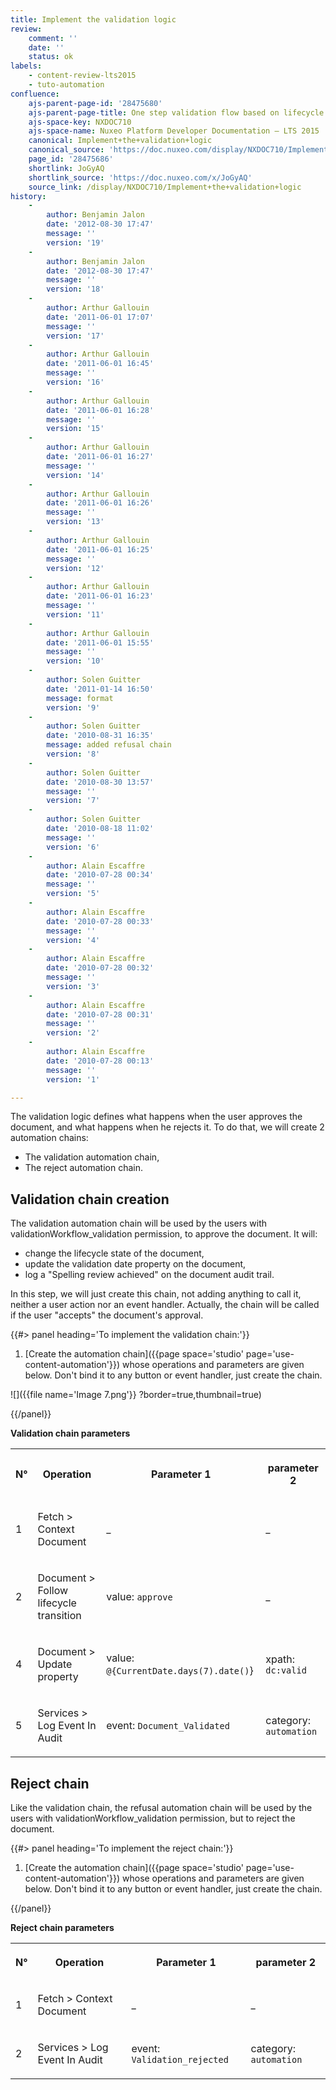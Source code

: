 ```yaml
---
title: Implement the validation logic
review:
    comment: ''
    date: ''
    status: ok
labels:
    - content-review-lts2015
    - tuto-automation
confluence:
    ajs-parent-page-id: '28475680'
    ajs-parent-page-title: One step validation flow based on lifecycle only
    ajs-space-key: NXDOC710
    ajs-space-name: Nuxeo Platform Developer Documentation — LTS 2015
    canonical: Implement+the+validation+logic
    canonical_source: 'https://doc.nuxeo.com/display/NXDOC710/Implement+the+validation+logic'
    page_id: '28475686'
    shortlink: JoGyAQ
    shortlink_source: 'https://doc.nuxeo.com/x/JoGyAQ'
    source_link: /display/NXDOC710/Implement+the+validation+logic
history:
    - 
        author: Benjamin Jalon
        date: '2012-08-30 17:47'
        message: ''
        version: '19'
    - 
        author: Benjamin Jalon
        date: '2012-08-30 17:47'
        message: ''
        version: '18'
    - 
        author: Arthur Gallouin
        date: '2011-06-01 17:07'
        message: ''
        version: '17'
    - 
        author: Arthur Gallouin
        date: '2011-06-01 16:45'
        message: ''
        version: '16'
    - 
        author: Arthur Gallouin
        date: '2011-06-01 16:28'
        message: ''
        version: '15'
    - 
        author: Arthur Gallouin
        date: '2011-06-01 16:27'
        message: ''
        version: '14'
    - 
        author: Arthur Gallouin
        date: '2011-06-01 16:26'
        message: ''
        version: '13'
    - 
        author: Arthur Gallouin
        date: '2011-06-01 16:25'
        message: ''
        version: '12'
    - 
        author: Arthur Gallouin
        date: '2011-06-01 16:23'
        message: ''
        version: '11'
    - 
        author: Arthur Gallouin
        date: '2011-06-01 15:55'
        message: ''
        version: '10'
    - 
        author: Solen Guitter
        date: '2011-01-14 16:50'
        message: format
        version: '9'
    - 
        author: Solen Guitter
        date: '2010-08-31 16:35'
        message: added refusal chain
        version: '8'
    - 
        author: Solen Guitter
        date: '2010-08-30 13:57'
        message: ''
        version: '7'
    - 
        author: Solen Guitter
        date: '2010-08-18 11:02'
        message: ''
        version: '6'
    - 
        author: Alain Escaffre
        date: '2010-07-28 00:34'
        message: ''
        version: '5'
    - 
        author: Alain Escaffre
        date: '2010-07-28 00:33'
        message: ''
        version: '4'
    - 
        author: Alain Escaffre
        date: '2010-07-28 00:32'
        message: ''
        version: '3'
    - 
        author: Alain Escaffre
        date: '2010-07-28 00:31'
        message: ''
        version: '2'
    - 
        author: Alain Escaffre
        date: '2010-07-28 00:13'
        message: ''
        version: '1'

---
```

The validation logic defines what happens when the user approves the document, and what happens when he rejects it. To do that, we will create 2 automation chains:

*   The validation automation chain,
*   The reject automation chain.

## Validation chain creation

The validation automation chain will be used by the users with validationWorkflow_validation permission, to approve the document. It will:

*   change the lifecycle state of the document,
*   update the validation date property on the document,
*   log a "Spelling review achieved" on the document audit trail.

In this step, we will just create this chain, not adding anything to call it, neither a user action nor an event handler. Actually, the chain will be called if the user "accepts" the document's approval.

{{#> panel heading='To implement the validation chain:'}}

1.  [Create the automation chain]({{page space='studio' page='use-content-automation'}}) whose operations and parameters are given below. Don't bind it to any button or event handler, just create the chain.

![]({{file name='Image 7.png'}} ?border=true,thumbnail=true)

{{/panel}}

**Validation chain parameters**

<div class="table-scroll"><table class="hover"><tbody><tr><th colspan="1">

N&deg;

</th><th colspan="1">

Operation

</th><th colspan="1">

Parameter 1

</th><th colspan="1">

parameter 2

</th></tr><tr><td colspan="1">

1

</td><td colspan="1">

Fetch > Context Document

</td><td colspan="1">

_

</td><td colspan="1">

_

</td></tr><tr><td colspan="1">

2

</td><td colspan="1">

Document > Follow lifecycle transition

</td><td colspan="1">

value: `approve`

</td><td colspan="1">

_

</td></tr><tr><td colspan="1">

4

</td><td colspan="1">

Document > Update property

</td><td colspan="1">

value: `@{CurrentDate.days(7).date()`}

</td><td colspan="1">

xpath: `dc:valid`

</td></tr><tr><td colspan="1">

5

</td><td colspan="1">

Services > Log Event In Audit

</td><td colspan="1">

event: `Document_Validated`

</td><td colspan="1">

category: `automation`

</td></tr></tbody></table></div>

## Reject chain

Like the validation chain, the refusal automation chain will be used by the users with validationWorkflow_validation permission, but to reject the document.

{{#> panel heading='To implement the reject chain:'}}

1.  [Create the automation chain]({{page space='studio' page='use-content-automation'}}) whose operations and parameters are given below. Don't bind it to any button or event handler, just create the chain.

{{/panel}}

**Reject chain parameters**

<div class="table-scroll"><table class="hover"><tbody><tr><th colspan="1">

N&deg;

</th><th colspan="1">

Operation

</th><th colspan="1">

Parameter 1

</th><th colspan="1">

parameter 2

</th></tr><tr><td colspan="1">

1

</td><td colspan="1">

Fetch > Context Document

</td><td colspan="1">

_

</td><td colspan="1">

_

</td></tr><tr><td colspan="1">

2

</td><td colspan="1">

Services > Log Event In Audit

</td><td colspan="1">

event: `Validation_rejected`

</td><td colspan="1">

category: `automation`

</td></tr></tbody></table></div>